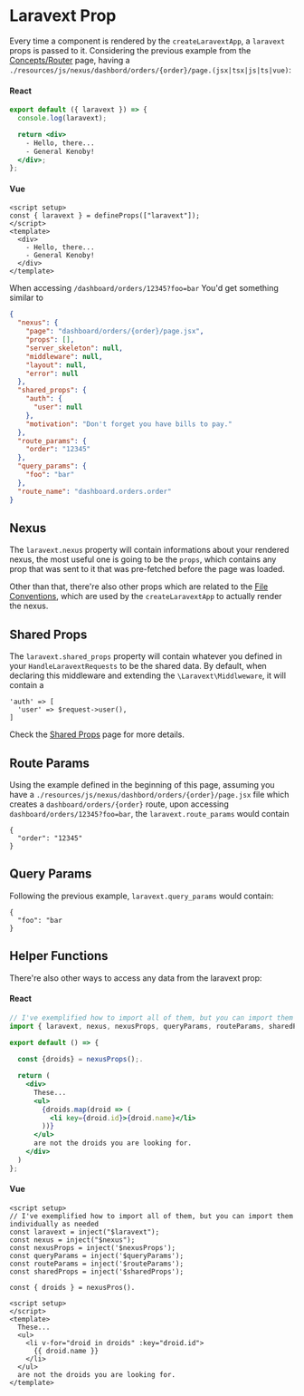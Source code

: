 # Laravext Prop

Every time a component is rendered by the `createLaravextApp`, a `laravext` props is passed to it. Considering the previous example from the [Concepts/Router](/concepts/router) page, having a `./resources/js/nexus/dashbord/orders/{order}/page.(jsx|tsx|js|ts|vue)`:

<!-- tabs:start -->

#### **React**

```jsx
export default ({ laravext }) => {
  console.log(laravext);

  return <div>
    - Hello, there... 
    - General Kenoby!
  </div>;
};
```

#### **Vue**

```vue
<script setup>
const { laravext } = defineProps(["laravext"]);
</script>
<template>
  <div>
    - Hello, there... 
    - General Kenoby!
  </div>
</template>
```

<!-- tabs:end -->

When accessing `/dashboard/orders/12345?foo=bar`
You'd get something similar to

```json
{
  "nexus": {
    "page": "dashboard/orders/{order}/page.jsx",
    "props": [],
    "server_skeleton": null,
    "middleware": null,
    "layout": null,
    "error": null
  },
  "shared_props": {
    "auth": {
      "user": null
    },
    "motivation": "Don't forget you have bills to pay."
  },
  "route_params": {
    "order": "12345"
  },
  "query_params": {
    "foo": "bar"
  },
  "route_name": "dashboard.orders.order"
}
```

## Nexus

The `laravext.nexus` property will contain informations about your rendered nexus, the most useful one is going to be the `props`, which contains any prop that was sent to it that was pre-fetched before the page was loaded.

Other than that, there're also other props which are related to the [File Conventions](/concepts/file-conventions.md), which are used by the `createLaravextApp` to actually render the nexus.

## Shared Props

The `laravext.shared_props` property will contain whatever you defined in your `HandleLaravextRequests` to be the shared data. By default, when declaring this middleware and extending the `\Laravext\Middlweware`, it will contain a

```
'auth' => [
  'user' => $request->user(),
]
```

Check the [Shared Props](/tools/shared-props.md) page for more details.

## Route Params

Using the example defined in the beginning of this page, assuming you have a `./resources/js/nexus/dashbord/orders/{order}/page.jsx` file which creates a `dashboard/orders/{order}` route, upon accessing `dashboard/orders/12345?foo=bar`, the `laravext.route_params` would contain

```
{
  "order": "12345"
}
```

## Query Params

Following the previous example, `laravext.query_params` would contain:

```
{
  "foo": "bar
}
```

## Helper Functions

There're also other ways to access any data from the laravext prop:

<!-- tabs:start -->

#### **React**

```jsx
// I've exemplified how to import all of them, but you can import them individually as needed
import { laravext, nexus, nexusProps, queryParams, routeParams, sharedProps } from '@laravext/react'

export default () => {
  
  const {droids} = nexusProps();.

  return (
    <div>
      These...
      <ul>
        {droids.map(droid => (
          <li key={droid.id}>{droid.name}</li>
        ))}
      </ul>
      are not the droids you are looking for.
    </div>
  )
};
```

#### **Vue**

```vue
<script setup>
// I've exemplified how to import all of them, but you can import them individually as needed
const laravext = inject("$laravext");
const nexus = inject("$nexus");
const nexusProps = inject('$nexusProps');
const queryParams = inject('$queryParams');
const routeParams = inject('$routeParams');
const sharedProps = inject('$sharedProps');

const { droids } = nexusPros().

<script setup>
</script>
<template>
  These...
  <ul>
    <li v-for="droid in droids" :key="droid.id">
      {{ droid.name }}
    </li>
  </ul>
  are not the droids you are looking for.
</template>
```

<!-- tabs:end -->

